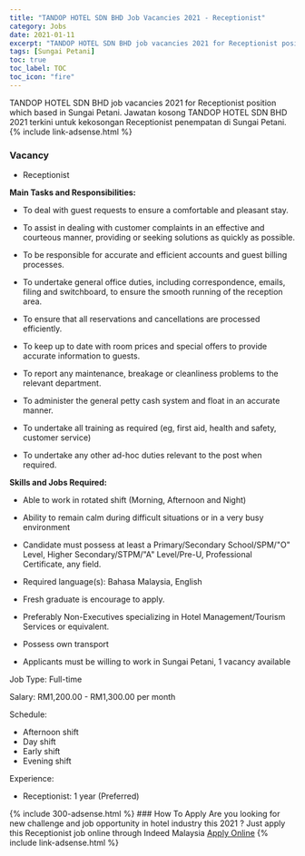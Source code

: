 ```yaml
---
title: "TANDOP HOTEL SDN BHD Job Vacancies 2021 - Receptionist" 
category: Jobs 
date: 2021-01-11 
excerpt: "TANDOP HOTEL SDN BHD job vacancies 2021 for Receptionist position which based in Sungai Petani. Jawatan kosong TANDOP HOTEL SDN BHD 2021 terkini untuk kekosongan Receptionist penempatan di Sungai Petani" 
tags: [Sungai Petani] 
toc: true 
toc_label: TOC 
toc_icon: "fire" 
--- 
```


TANDOP HOTEL SDN BHD job vacancies 2021 for Receptionist position which based in Sungai Petani. Jawatan kosong TANDOP HOTEL SDN BHD 2021 terkini untuk kekosongan Receptionist penempatan di Sungai Petani. 
{% include link-adsense.html %} 
### Vacancy 
- Receptionist 
<div><p><b>Main Tasks and Responsibilities: </b></p><ul><li>To deal with guest requests to ensure a comfortable and pleasant stay.</li></ul><ul><li>To assist in dealing with customer complaints in an effective and courteous manner, providing or seeking solutions as quickly as possible.</li></ul><ul><li>To be responsible for accurate and efficient accounts and guest billing processes.</li></ul><ul><li>To undertake general office duties, including correspondence, emails, filing and switchboard, to ensure the smooth running of the reception area.</li></ul><ul><li>To ensure that all reservations and cancellations are processed efficiently.</li></ul><ul><li>To keep up to date with room prices and special offers to provide accurate information to guests.</li></ul><ul><li>To report any maintenance, breakage or cleanliness problems to the relevant department.</li></ul><ul><li>To administer the general petty cash system and float in an accurate manner.</li></ul><ul><li>To undertake all training as required (eg, first aid, health and safety, customer service)</li></ul><ul><li>To undertake any other ad-hoc duties relevant to the post when required.</li></ul><p><b>Skills and Jobs Required: </b></p><ul><li>Able to work in rotated shift (Morning, Afternoon and Night)</li></ul><ul><li>Ability to remain calm during difficult situations or in a very busy environment</li></ul><ul><li>Candidate must possess at least a Primary/Secondary School/SPM/"O" Level, Higher Secondary/STPM/"A" Level/Pre-U, Professional Certificate, any field.</li></ul><ul><li>Required language(s): Bahasa Malaysia, English</li></ul><ul><li>Fresh graduate is encourage to apply.</li></ul><ul><li>Preferably Non-Executives specializing in Hotel Management/Tourism Services or equivalent.</li></ul><ul><li>Possess own transport</li></ul><ul><li>Applicants must be willing to work in Sungai Petani, 1 vacancy available</li></ul><p>Job Type: Full-time</p><p>Salary: RM1,200.00 - RM1,300.00 per month</p><p>Schedule:</p><ul><li>Afternoon shift</li><li>Day shift</li><li>Early shift</li><li>Evening shift</li></ul><p>Experience:</p><ul><li>Receptionist: 1 year (Preferred)</li></ul></div> 
{% include 300-adsense.html %} 
### How To Apply 
Are you looking for new challenge and job opportunity in hotel industry this 2021 ?
Just apply this Receptionist job online through Indeed Malaysia 
<a href="https://malaysia.indeed.com/viewjob?jk=b620f1031395c2eb" class="btn btn--info" target="_blank" rel="nofollow noopenner">Apply Online</a> 
{% include link-adsense.html %} 